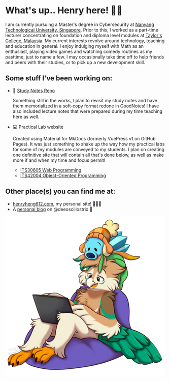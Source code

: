 # What's up.. Henry here! 👋🏻

I am currently pursuing a Master's degree in Cybersecurity at [Nanyang Technological University, Singapore](https://ntu.edu.sg).
Prior to this, I worked as a part-time lecturer concentrating on foundation and diploma level modules at [Taylor's College, Malaysia](https://college.taylors.edu.my).
My current interests revolve around technology, teaching and education in general.
I enjoy indulging myself with Math as an enthusiast, playing video games and watching comedy routines as my pasttime, just to name a few.
I may occasionally take time off to help friends and peers with their studies, or to pick up a new development skill.

## Some stuff I've been working on:

- 📝 [Study Notes Repo](https://henryheng612.com/notes)

  Something still in the works, I plan to revisit my study notes and have them memorialized in a soft-copy format redone in GoodNotes!
  I have also included lecture notes that were prepared during my time teaching here as well.

- 💻 Practical Lab website

  Created using Material for MkDocs (formerly VuePress v1 on GitHub Pages).
  It was just something to shake up the way how my practical labs for some of my modules are conveyed to my students.
  I plan on creating one definitive site that will contain all that's done below, as well as make more if and when my time and focus permit!
  <!-- - [ITS30505 Introduction to Computing](https://deezombiedude612.github.io/itc-labs) (optional practical exercises, under construction) -->

  - [ITS30605 Web Programming](https://deezombiedude612.github.io/wp-labs)
  - [ITS42004 Object-Oriented Programming](https://deezombiedude612.github.io/oop-labs)

## Other place(s) you can find me at:

<!-- - [Twitter](https://twitter.com/deezombiedude), this is where I normally hang and be a hoot online! 😂 -->

- [henryheng612.com](https://henryheng612.com), my personal site! 🧑🏻‍💻
- A [personal blog](https://deeoscillostrix.github.io/blog) on @deeoscillostrix 🦉

<div style="" align="center">
	<img src="assets/intro_idle.png" alt="Intro Image" style="width: 600px;">
</div>
